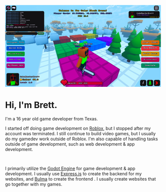 <html>
  <body>
    <img src="Screenshot_2025-04-19_200220.png">
    <h1>Hi, I'm Brett.</h1>
    <p>I'm a 16 year old game developer from Texas.</p>
    <p>I started off doing game development on <a href="https://roblox.com">Roblox</a>, but I stopped after my account was terminated. I still continue to build video games, but I usually do my gamedev work outside of Roblox. I'm also capable of handling tasks outside of game development, such as web development & app development.</p>
    <br>
    <p>I primarily utilize the <a href="https://godotengine.org">Godot Engine</a> for game development & app development. I usually use <a href="https://expressjs.org">Express.js</a> to create the backend for my websites, and <a href="https://bulma.io">Bulma</a> to create the frontend . I usually create websites that go together with my games.
  </body>
</html>


<!--
**PlasmaticSquid/PlasmaticSquid** is a ✨ _special_ ✨ repository because its `README.md` (this file) appears on your GitHub profile.

Here are some ideas to get you started:

- 🔭 I’m currently working on ...
- 🌱 I’m currently learning ...
- 👯 I’m looking to collaborate on ...
- 🤔 I’m looking for help with ...
- 💬 Ask me about ...
- 📫 How to reach me: ...
- 😄 Pronouns: ...
- ⚡ Fun fact: ...
-->
